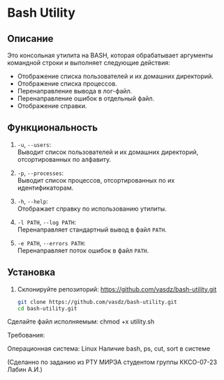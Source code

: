 # Bash Utility

## Описание

Это консольная утилита на BASH, которая обрабатывает аргументы командной строки и выполняет следующие действия:
- Отображение списка пользователей и их домашних директорий.
- Отображение списка процессов.
- Перенаправление вывода в лог-файл.
- Перенаправление ошибок в отдельный файл.
- Отображение справки.

## Функциональность

1. `-u`, `--users`:  
   Выводит список пользователей и их домашних директорий, отсортированных по алфавиту.

2. `-p`, `--processes`:  
   Выводит список процессов, отсортированных по их идентификаторам.

3. `-h`, `--help`:  
   Отображает справку по использованию утилиты.

4. `-l PATH`, `--log PATH`:  
   Перенаправляет стандартный вывод в файл `PATH`.

5. `-e PATH`, `--errors PATH`:  
   Перенаправляет поток ошибок в файл `PATH`.

## Установка

1. Склонируйте репозиторий: https://github.com/vasdz/bash-utility.git
   ```bash
   git clone https://github.com/vasdz/bash-utility.git
   cd bash-utility.git
Сделайте файл исполняемым:
chmod +x utility.sh

Требования:

Операционная система: Linux
Наличие bash, ps, cut, sort в системе

(Сделанно по заданию из РТУ МИРЭА студентом группы ККСО-07-23 Лабин А.И.)

